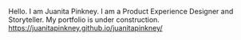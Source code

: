 Hello. I am Juanita Pinkney.
I am a Product Experience Designer and Storyteller. 
My portfolio is under construction.
https://juanitapinkney.github.io/juanitapinkney/
